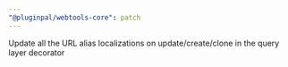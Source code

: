 ```yaml
---
"@pluginpal/webtools-core": patch
---
```


Update all the URL alias localizations on update/create/clone in the query layer decorator
